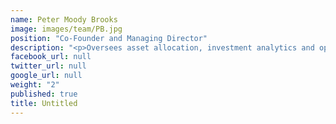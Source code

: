 ```yaml
---
name: Peter Moody Brooks
image: images/team/PB.jpg
position: "Co-Founder and Managing Director"
description: "<p>Oversees asset allocation, investment analytics and operations.  Formerly a Managing Director at Goldman Sachs and Co-Head of the firm's Asia Asset Management Group based in Singapore and Hong Kong.</p><p>Peter graduated with a BA in Economics from Yale University and subsequently obtained an MBA from Columbia University.</p>"
facebook_url: null
twitter_url: null
google_url: null
weight: "2"
published: true
title: Untitled
---
```


